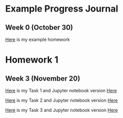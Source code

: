 # Example Progress Journal

## Week 0 (October 30)

[Here](files/Homework0_interesting_R_examples.html) is my example homework

# Homework 1

## Week 3 (November 20)

[Here](files/IE582_HW1_Q1.html) is my Task 1 and Jupyter notebook version [Here](files/IE582_HW1_Q1.ipynb)

[Here](files/IE582_HW1_Q2.html) is my Task 2 and Jupyter notebook version [Here](files/IE582_HW1_Q2.ipynb)

[Here](files/IE582_HW1_Q3.html) is my Task 3 and Jupyter notebook version [Here](files/IE582_HW1_Q3.ipynb)
